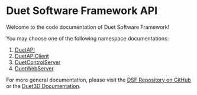 # Duet Software Framework API

Welcome to the code documentation of Duet Software Framework!

You may choose one of the following namespace documentations:

1. [DuetAPI](api/DuetAPI.yml)
2. [DuetAPIClient](api/DuetAPIClient.yml)
3. [DuetControlServer](api/DuetControlServer.yml)
4. [DuetWebServer](api/DuetWebServer.yml)

For more general documentation, please visit the [DSF Repository on GitHub](https://github.com/chrishamm/DuetSoftwareFramework) or the [Duet3D Documentation](https://duet3d.dozuki.com/).

